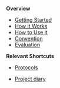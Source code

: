 **Overview**
- [Getting Started](https://gitlab.uni-ulm.de/groups/se-anwendungsprojekt-22-23/-/wikis/Getting-Started)
- [How it Works](https://gitlab.uni-ulm.de/groups/se-anwendungsprojekt-22-23/-/wikis/How-it-Works)
- [How to Use it](https://gitlab.uni-ulm.de/groups/se-anwendungsprojekt-22-23/-/wikis/How-to-Use-it)
- [Convention](https://gitlab.uni-ulm.de/groups/se-anwendungsprojekt-22-23/-/wikis/Convention)
- [Evaluation](https://gitlab.uni-ulm.de/groups/se-anwendungsprojekt-22-23/-/wikis/Evaluation)

**Relevant Shortcuts**

- [Protocols](https://gitlab.uni-ulm.de/se-anwendungsprojekt-22-23/documentation)

- [Project diary](https://docs.google.com/spreadsheets/u/3/d/1UWtQeFlyqbVSgGQvY-rOwtZPqCSduh0KtQvFLdmdV_c/edit?usp=sharing)